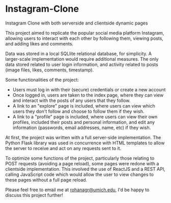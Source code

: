 # Instagram-Clone
Instagram Clone with both serverside and clientside dynamic pages

This project aimed to replicate the popular social media platform Instagram, allowing users to interact with each other by following them, viewing posts, and adding likes and comments.

Data was stored in a local SQLlite relational database, for simplicity. A larger-scale implementation would require additional measures. The only data stored related to user login information, and activity related to posts (image files, likes, comments, timestamp).


Some functionalities of the project:
- Users must log in with their (secure) credentials or create a new account
- Once logged in, users are taken to the index page, where they can view and interact with the posts of any users that they follow.
- A link to an "explore" page is included, where users can view which users they don't follow and choose to follow them if they wish.
- A link to a "profile" page is included, where users can view their own profiles, included their posts and personal information, and edit any information (passwords, email addresses, name, etc) if they wish.

At first, the project was written with a full server-side implementation. The Python Flask library was used in concurrence with HTML templates to allow the server to receive and act on any requests sent to it.

To optimize some functions of the project, particularly those relating to POST requests (avoiding a page reload), some pages were redone with a clientside implementation. This involved the use of ReactJS and a REST API, calling JavaScript code which would allow the user to view changes to these pages without a full page reload.


Please feel free to email me at rohanagr@umich.edu, I'd be happy to discuss this project further!
